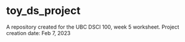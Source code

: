 # toy_ds_project
A repository created for the UBC DSCI 100, week 5 worksheet.
Project creation date: Feb 7, 2023

